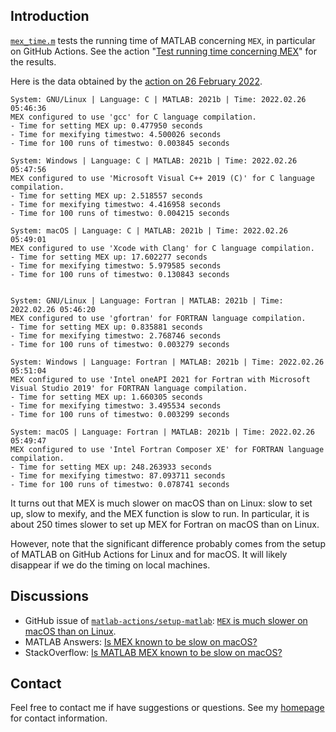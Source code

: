 ## Introduction

[`mex_time.m`](https://github.com/equipez/test_matlab/blob/master/mex_time/mex_time.m) tests the
running time of MATLAB concerning `MEX`, in particular on GitHub Actions. See the action
"[Test running time concerning MEX](https://github.com/equipez/test_matlab/actions/workflows/mex_time.yml)" for the results.

Here is the data obtained by the [action on 26 February 2022](https://github.com/equipez/test_matlab/actions/runs/1902217520).
```
System: GNU/Linux | Language: C | MATLAB: 2021b | Time: 2022.02.26 05:46:36
MEX configured to use 'gcc' for C language compilation.
- Time for setting MEX up: 0.477950 seconds
- Time for mexifying timestwo: 4.500026 seconds
- Time for 100 runs of timestwo: 0.003845 seconds

System: Windows | Language: C | MATLAB: 2021b | Time: 2022.02.26 05:47:56
MEX configured to use 'Microsoft Visual C++ 2019 (C)' for C language compilation.
- Time for setting MEX up: 2.518557 seconds
- Time for mexifying timestwo: 4.416958 seconds
- Time for 100 runs of timestwo: 0.004215 seconds

System: macOS | Language: C | MATLAB: 2021b | Time: 2022.02.26 05:49:01
MEX configured to use 'Xcode with Clang' for C language compilation.
- Time for setting MEX up: 17.602277 seconds
- Time for mexifying timestwo: 5.979585 seconds
- Time for 100 runs of timestwo: 0.130843 seconds


System: GNU/Linux | Language: Fortran | MATLAB: 2021b | Time: 2022.02.26 05:46:20
MEX configured to use 'gfortran' for FORTRAN language compilation.
- Time for setting MEX up: 0.835881 seconds
- Time for mexifying timestwo: 2.768746 seconds
- Time for 100 runs of timestwo: 0.003279 seconds

System: Windows | Language: Fortran | MATLAB: 2021b | Time: 2022.02.26 05:51:04
MEX configured to use 'Intel oneAPI 2021 for Fortran with Microsoft Visual Studio 2019' for FORTRAN language compilation.
- Time for setting MEX up: 1.660305 seconds
- Time for mexifying timestwo: 3.495534 seconds
- Time for 100 runs of timestwo: 0.003299 seconds

System: macOS | Language: Fortran | MATLAB: 2021b | Time: 2022.02.26 05:49:47
MEX configured to use 'Intel Fortran Composer XE' for FORTRAN language compilation.
- Time for setting MEX up: 248.263933 seconds
- Time for mexifying timestwo: 87.093711 seconds
- Time for 100 runs of timestwo: 0.078741 seconds
```

It turns out that MEX is much slower on macOS than on Linux: slow to set up, slow to mexify,
and the MEX function is slow to run. In particular, it is about 250 times slower to set up MEX for Fortran on macOS than on Linux.

However, note that the significant difference probably comes from the setup of MATLAB on GitHub Actions for Linux and for macOS.
It will likely disappear if we do the timing on local machines.

## Discussions
- GitHub issue of [`matlab-actions/setup-matlab`](https://github.com/matlab-actions/setup-matlab): [`MEX` is much slower on macOS than on Linux](https://github.com/matlab-actions/setup-matlab/issues/30).
- MATLAB Answers: [Is MEX known to be slow on macOS?
](https://www.mathworks.com/matlabcentral/answers/1658820-is-mex-known-to-be-slow-on-macos)
- StackOverflow: [Is MATLAB MEX known to be slow on macOS?](https://stackoverflow.com/questions/71274732/is-mex-of-matlab-known-to-be-slow-on-macos)

## Contact

Feel free to contact me if have suggestions or questions.
See my [homepage](https://www.zhangzk.net) for contact information.
